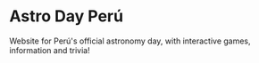 # Astro Day Perú

Website for Perú's official astronomy day, with interactive games, information and trivia!
